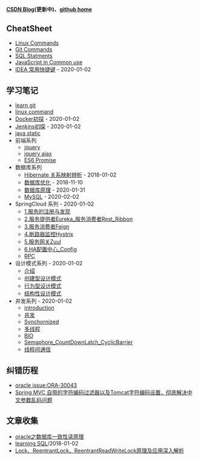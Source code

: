 #### [CSDN Blog](https://blog.csdn.net/csdn_shmily)(更新中)、[github home](https://github.com/jianxinliu)

## CheatSheet

- [Linux Commands](post/cheatsheet/linux.md)
- [Git Commands](post/cheatsheet/git.md)
- [SQL Statments](post/cheatsheet/sql.md)
- [JavaScript in Common use](post/cheatsheet/js.md)
- [IDEA 常用快捷键](post/cheatsheet/idea常用快捷键.md) - 2020-01-02

## 学习笔记
- [learn git](post/learning_note/learn_git.md)
- [linux command](post/learning_note/LinuxCommandLine.md)
- [Docker初探](post/learning_note/docker.md) - 2020-01-02
- [Jenkins初探](post/learning_note/Jenkins.md) - 2020-01-02
- [java static](post/learning_note/Java_static.md)
- 前端系列
  - [jquery](post/learning_note/f2e/Jquery.md)
  - [jquery ajax](post/learning_note/f2e/Jquery_Ajax.md)
  - [ES6 Promise](post/learning_note/f2e/ES6_Promise.md)
- 数据库系列
  - [Hibernate 关系映射辨析](post/learning_note/db/hibernate_mapping.md) - 2018-01-02
  - [数据库优化](post/learning_note/db/db_optimiztion.md) - 2018-11-10
  - [数据库原理](post/learning_note/db/DB.md) - 2020-01-31
  - [MySQL](post/learning_note/db/mysql.md) - 2020-02-02
- SpringCloud 系列 - 2020-01-02
  - [1.服务的注册与发现](post/learning_note/springcloud/Spring_Cloud1_服务的注册与发现.md)
  - [2.服务提供者Eureka_服务消费者Rest_Ribbon](post/learning_note/springcloud/Spring_Cloud2_服务提供者Eureka_服务消费者Rest_Ribbon.md)
  - [3.服务消费者Feign](post/learning_note/springcloud/Spring_Cloud3_服务消费者Feign.md)
  - [4.断路器监控Hystrix](post/learning_note/springcloud/Spring_Cloud4_断路器监控Hystrix.md)
  - [5.服务网关Zuul](post/learning_note/springcloud/Spring_Cloud5_服务网关Zuul.md)
  - [6.HA配置中心_Config](post/learning_note/springcloud/Spring_Cloud6_HA配置中心_Config.md)
  - [RPC](post/learning_note/springcloud/RPC.md)
- 设计模式系列 - 2020-01-02
  - [介绍](post/learning_note/designpattern/Introducting.md)
  - [创建型设计模式](post/learning_note/designpattern/创建型设计模式.md)
  - [行为型设计模式](post/learning_note/designpattern/行为型设计模式.md)
  - [结构性设计模式](post/learning_note/designpattern/结构性设计模式.md)
- 并发系列 - 2020-01-02
  - [introduction](post/learning_note/concurrency/introduction.md)
  - [并发](post/learning_note/concurrency/并发.md)
  - [Synchornized](post/learning_note/concurrency/Synchornized.md)
  - [多线程](post/learning_note/concurrency/多线程.md)
  - [BIO](post/learning_note/concurrency/bio.md)
  - [Semaphore_CountDownLatch_CyclicBarrier](post/learning_note/concurrency/Semaphore_CountDownLatch_CyclicBarrier.md)
  - [线程间通信](post/learning_note/concurrency/线程间通信.md)

## 纠错历程

- [oracle issue:ORA-30043](post/issue/oracle_issue_fix.md)
- [Spring MVC 自带的字符编码过滤器以及Tomcat字符编码设置，彻底解决中文参数乱码问题](http://blog.csdn.net/beauxie/article/details/53389856)

## 文章收集

- [oracle之数据库一致性读原理](http://www.cnblogs.com/Ronger/archive/2012/05/09/2492160.html)
- [learning SQL](post/learning_note/learn_sql.md)/2018-01-02
- [Lock、ReentrantLock、ReentrantReadWriteLock原理及应用深入解析](https://blog.csdn.net/u011479540/article/details/52013187)
  
